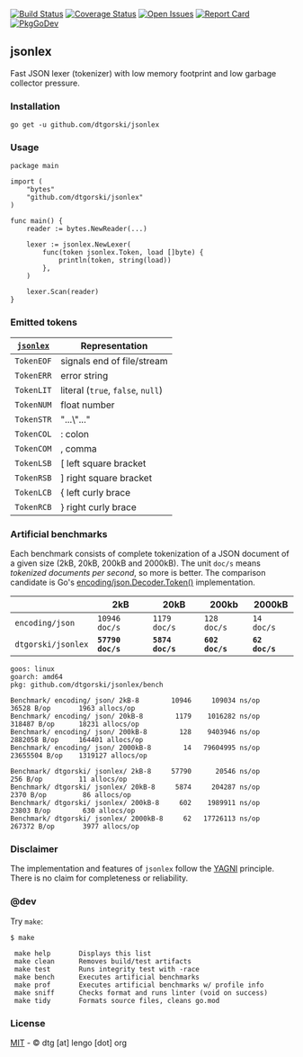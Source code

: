 [![Build Status](https://travis-ci.org/dtgorski/jsonlex.svg?branch=master)](https://travis-ci.org/dtgorski/jsonlex)
[![Coverage Status](https://coveralls.io/repos/github/dtgorski/jsonlex/badge.svg?branch=master)](https://coveralls.io/github/dtgorski/jsonlex?branch=master)
[![Open Issues](https://img.shields.io/github/issues/dtgorski/jsonlex.svg)](https://github.com/dtgorski/jsonlex/issues)
[![Report Card](https://goreportcard.com/badge/github.com/dtgorski/jsonlex)](https://goreportcard.com/report/github.com/dtgorski/jsonlex)
[![PkgGoDev](https://pkg.go.dev/badge/github.com/dtgorski/jsonlex)](https://pkg.go.dev/github.com/dtgorski/jsonlex)

## jsonlex

Fast JSON lexer (tokenizer) with low memory footprint and low garbage collector pressure.

### Installation
```
go get -u github.com/dtgorski/jsonlex
```

### Usage
```
package main

import (
	"bytes"
	"github.com/dtgorski/jsonlex"
)

func main() {
	reader := bytes.NewReader(...)

	lexer := jsonlex.NewLexer(
		func(token jsonlex.Token, load []byte) {
			println(token, string(load))
		},
	)

	lexer.Scan(reader)
}
```

### Emitted tokens
| [```jsonlex```](https://pkg.go.dev/github.com/dtgorski/jsonlex) | Representation
| --- | ---
|```TokenEOF``` | signals end of file/stream
|```TokenERR``` | error string
|```TokenLIT``` | literal (```true```, ```false```, ```null```)
|```TokenNUM``` | float number
|```TokenSTR``` | "...\\"..."
|```TokenCOL``` | : colon
|```TokenCOM``` | , comma
|```TokenLSB``` | [ left square bracket
|```TokenRSB``` | ] right square bracket
|```TokenLCB``` | { left curly brace
|```TokenRCB``` | } right curly brace

### Artificial benchmarks

Each benchmark consists of complete tokenization of a JSON document of a given size (2kB, 20kB, 200kB and 2000kB). The unit ```doc/s``` means _tokenized documents per second_, so more is better. 
The comparison candidate is Go's [encoding/json.Decoder.Token()](https://golang.org/pkg/encoding/json/#Decoder.Token) implementation.

| |2kB|20kB|200kb|2000kB
| --- | --- | --- | --- | ---
|```encoding/json```|```10946 doc/s```|```1179 doc/s```|```128 doc/s```|```14 doc/s```
|```dtgorski/jsonlex```|**```57790 doc/s```**|**```5874 doc/s```**|**```602 doc/s```**|**```62 doc/s```**

```
goos: linux
goarch: amd64
pkg: github.com/dtgorski/jsonlex/bench

Benchmark/ encoding/ json/ 2kB-8        10946     109034 ns/op      36528 B/op       1963 allocs/op
Benchmark/ encoding/ json/ 20kB-8        1179    1016282 ns/op     318487 B/op      18231 allocs/op
Benchmark/ encoding/ json/ 200kB-8        128    9403946 ns/op    2882058 B/op     164401 allocs/op
Benchmark/ encoding/ json/ 2000kB-8        14   79604995 ns/op   23655504 B/op    1319127 allocs/op

Benchmark/ dtgorski/ jsonlex/ 2kB-8     57790      20546 ns/op        256 B/op         11 allocs/op
Benchmark/ dtgorski/ jsonlex/ 20kB-8     5874     204287 ns/op       2370 B/op         86 allocs/op
Benchmark/ dtgorski/ jsonlex/ 200kB-8     602    1989911 ns/op      23803 B/op        630 allocs/op
Benchmark/ dtgorski/ jsonlex/ 2000kB-8     62   17726113 ns/op     267372 B/op       3977 allocs/op
```

### Disclaimer
The implementation and features of ```jsonlex``` follow the [YAGNI](https://en.wikipedia.org/wiki/You_aren%27t_gonna_need_it) principle.
There is no claim for completeness or reliability.

### @dev
Try ```make```:
```
$ make

 make help       Displays this list
 make clean      Removes build/test artifacts
 make test       Runs integrity test with -race
 make bench      Executes artificial benchmarks
 make prof       Executes artificial benchmarks w/ profile info
 make sniff      Checks format and runs linter (void on success)
 make tidy       Formats source files, cleans go.mod
```

### License
[MIT](https://opensource.org/licenses/MIT) - © dtg [at] lengo [dot] org

